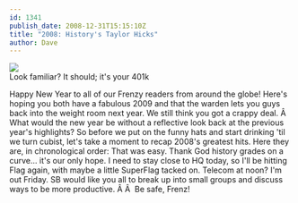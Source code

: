 ```yaml
---
id: 1341
publish_date: 2008-12-31T15:15:10Z
title: "2008: History's Taylor Hicks"
author: Dave
---
```


![](http://www.flagstafffrenzy.org/wp-content/uploads/2008/12/smoke.jpg)  
Look familiar? It should; it's your 401k

Happy New Year to all of our Frenzy readers from around the globe! Here's hoping you both have a fabulous 2009 and that the warden lets you guys back into the weight room next year. We still think you got a crappy deal. Â  What would the new year be without a reflective look back at the previous year's highlights? So before we put on the funny hats and start drinking 'til we turn cubist, let's take a moment to recap 2008's greatest hits. Here they are, in chronological order: That was easy. Thank God history grades on a curve... it's our only hope. I need to stay close to HQ today, so I'll be hitting Flag again, with maybe a little SuperFlag tacked on. Telecom at noon? I'm out Friday. SB would like you all to break up into small groups and discuss ways to be more productive. Â Â  Be safe, Frenz!
